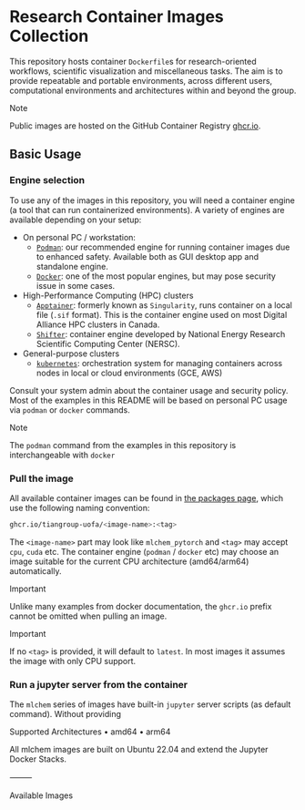 # Research Container Images Collection

This repository hosts container `Dockerfile`s for research-oriented
workflows, scientific visualization and miscellaneous tasks. The aim
is to provide repeatable and portable environments, across different
users, computational environments and architectures within and beyond
the group. 

> [!NOTE]  
> Public images are hosted on the GitHub Container Registry [ghcr.io](ghcr.io).

## Basic Usage
### Engine selection
To use any of the images in this repository, you will need a container engine (a tool that can run containerized environments).
A variety of engines are available depending on your setup:
- On personal PC / workstation:
  - [`Podman`](https://podman.io): our recommended engine for running container images due to enhanced safety. Available both as GUI desktop app and standalone engine.
  - [`Docker`](https://docs.docker.com/manuals/): one of the most popular engines, but may pose security issue in some cases.
- High-Performance Computing (HPC) clusters
  - [`Apptainer`](https://apptainer.org): formerly known as `Singularity`, runs container on a local file (`.sif` format). This is the container engine used on most Digital Alliance HPC clusters in Canada.
  - [`Shifter`](https://github.com/NERSC/shifter): container engine developed by National Energy Research Scientific Computing Center (NERSC).
- General-purpose clusters
  - [`kubernetes`](https://kubernetes.io): orchestration system for managing containers across nodes in local or cloud environments (GCE, AWS)

Consult your system admin about the container usage and security
policy. Most of the examples in this README will be based on personal
PC usage via `podman` or `docker` commands.

> [!NOTE]  
> The `podman` command from the examples in this repository is interchangeable with `docker`

### Pull the image
All available container images can be found in [the packages page](https://github.com/orgs/tiangroup-uofa/packages?repo_name=research-container-images), which use the following naming convention:
```bash
ghcr.io/tiangroup-uofa/<image-name>:<tag>
```

The `<image-name>` part may look like `mlchem_pytorch` and `<tag>` may accept
`cpu`, `cuda` etc. The container engine (`podman` / `docker` etc) may
choose an image suitable for the current CPU architecture
(amd64/arm64) automatically.

> [!IMPORTANT]  
> Unlike many examples from docker documentation, the `ghcr.io` prefix
> cannot be omitted when pulling an image.

> [!IMPORTANT]  
> If no `<tag>` is provided, it will default to `latest`. In most
> images it assumes the image with only CPU support.

### Run a jupyter server from the container
The `mlchem` series of images have built-in `jupyter` server scripts (as
default command). Without providing 





Supported Architectures • amd64 • arm64

All mlchem images are built on Ubuntu 22.04 and extend the Jupyter Docker Stacks.

⸻

Available Images
